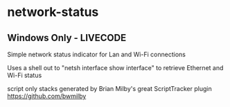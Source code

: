 # network-status

## Windows Only - LIVECODE

Simple network status indicator for Lan and Wi-Fi connections

Uses a shell out to "netsh interface show interface" to retrieve Ethernet and Wi-Fi status

script only stacks generated by Brian Milby's great ScriptTracker plugin https://github.com/bwmilby
